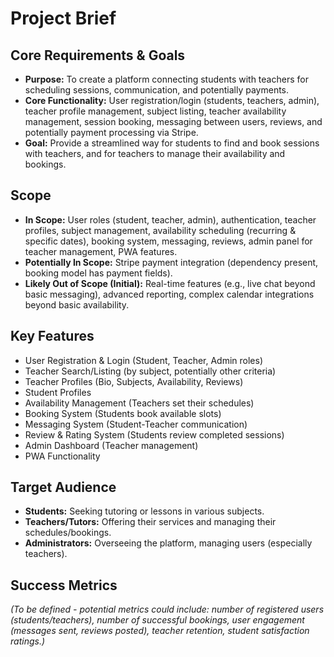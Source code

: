 # Project Brief

## Core Requirements & Goals

- **Purpose:** To create a platform connecting students with teachers for scheduling sessions, communication, and potentially payments.
- **Core Functionality:** User registration/login (students, teachers, admin), teacher profile management, subject listing, teacher availability management, session booking, messaging between users, reviews, and potentially payment processing via Stripe.
- **Goal:** Provide a streamlined way for students to find and book sessions with teachers, and for teachers to manage their availability and bookings.

## Scope

- **In Scope:** User roles (student, teacher, admin), authentication, teacher profiles, subject management, availability scheduling (recurring & specific dates), booking system, messaging, reviews, admin panel for teacher management, PWA features.
- **Potentially In Scope:** Stripe payment integration (dependency present, booking model has payment fields).
- **Likely Out of Scope (Initial):** Real-time features (e.g., live chat beyond basic messaging), advanced reporting, complex calendar integrations beyond basic availability.

## Key Features

- User Registration & Login (Student, Teacher, Admin roles)
- Teacher Search/Listing (by subject, potentially other criteria)
- Teacher Profiles (Bio, Subjects, Availability, Reviews)
- Student Profiles
- Availability Management (Teachers set their schedules)
- Booking System (Students book available slots)
- Messaging System (Student-Teacher communication)
- Review & Rating System (Students review completed sessions)
- Admin Dashboard (Teacher management)
- PWA Functionality

## Target Audience

- **Students:** Seeking tutoring or lessons in various subjects.
- **Teachers/Tutors:** Offering their services and managing their schedules/bookings.
- **Administrators:** Overseeing the platform, managing users (especially teachers).

## Success Metrics

*(To be defined - potential metrics could include: number of registered users (students/teachers), number of successful bookings, user engagement (messages sent, reviews posted), teacher retention, student satisfaction ratings.)*
